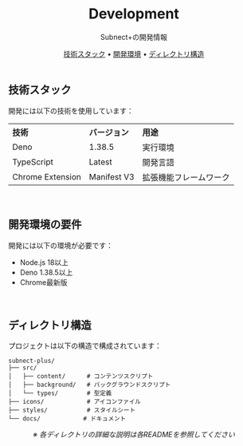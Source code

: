 <div align="center">
  <h1>Development</h1>
  <p>Subnect+の開発情報</p>
</div>

<div align="center">
  <a href="#tech-stack">技術スタック</a> •
  <a href="#requirements">開発環境</a> •
  <a href="#structure">ディレクトリ構造</a>
</div>

<br>

<div id="tech-stack">
  <h2>技術スタック</h2>
  <p>開発には以下の技術を使用しています：</p>

<table>
    <tr>
      <th align="left">技術</th>
      <th align="left">バージョン</th>
      <th align="left">用途</th>
    </tr>
    <tr>
      <td>Deno</td>
      <td>1.38.5</td>
      <td>実行環境</td>
    </tr>
    <tr>
      <td>TypeScript</td>
      <td>Latest</td>
      <td>開発言語</td>
    </tr>
    <tr>
      <td>Chrome Extension</td>
      <td>Manifest V3</td>
      <td>拡張機能フレームワーク</td>
    </tr>
  </table>
</div>

<br>

<div id="requirements">
  <h2>開発環境の要件</h2>
  <p>開発には以下の環境が必要です：</p>

<ul>
    <li>Node.js 18以上</li>
    <li>Deno 1.38.5以上</li>
    <li>Chrome最新版</li>
  </ul>
</div>

<br>

<div id="structure">
  <h2>ディレクトリ構造</h2>
  <p>プロジェクトは以下の構造で構成されています：</p>

<pre><code>subnect-plus/
├── src/
│   ├── content/      # コンテンツスクリプト
│   ├── background/   # バックグラウンドスクリプト
│   └── types/        # 型定義
├── icons/            # アイコンファイル
├── styles/           # スタイルシート
└── docs/            # ドキュメント</code></pre>

<div align="center">
    <p><i>※ 各ディレクトリの詳細な説明は各READMEを参照してください</i></p>
  </div>
</div>
